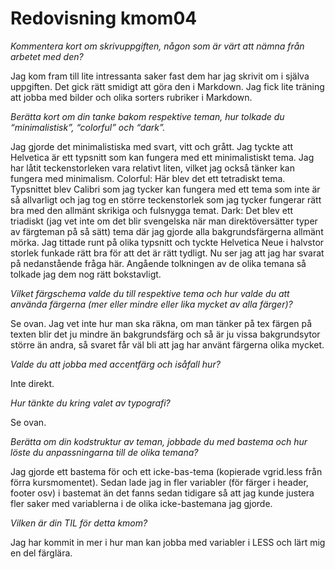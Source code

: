 ---
---
Redovisning kmom04
=========================


*Kommentera kort om skrivuppgiften, någon som är värt att nämna från arbetet med den?*

Jag kom fram till lite intressanta saker fast dem har jag skrivit om i själva uppgiften. Det gick rätt smidigt att göra den i Markdown. Jag fick lite träning att jobba med bilder och
olika sorters rubriker i Markdown.

*Berätta kort om din tanke bakom respektive teman, hur tolkade du “minimalistisk”, “colorful” och “dark”.*

Jag gjorde det minimalistiska med svart, vitt och grått. Jag tyckte att Helvetica är ett typsnitt som kan fungera med ett minimalistiskt tema. Jag har låtit teckenstorleken vara relativt liten,
vilket jag också tänker kan fungera med minimalism. Colorful: Här blev det ett tetradiskt tema. Typsnittet blev Calibri som jag tycker kan fungera med ett tema som inte är så allvarligt och jag
tog en större teckenstorlek som jag tycker fungerar rätt bra med den allmänt skrikiga och fulsnygga temat. Dark: Det blev ett triadiskt (jag vet inte om det blir svengelska när man direktöversätter typer av färgteman på så sätt) tema där jag gjorde alla bakgrundsfärgerna allmänt mörka. Jag tittade runt på olika typsnitt och tyckte Helvetica Neue i halvstor storlek funkade
rätt bra för att det är rätt tydligt. Nu ser jag att jag har svarat på nedanstående fråga här. Angående tolkningen av de olika temana så tolkade jag dem nog rätt bokstavligt.

*Vilket färgschema valde du till respektive tema och hur valde du att använda färgerna (mer eller mindre eller lika mycket av alla färger)?*

Se ovan. Jag vet inte hur man ska räkna, om man tänker på tex färgen på texten blir det ju mindre än bakgrundsfärg och så är ju vissa bakgrundsytor större än andra, så svaret får väl bli att
jag har använt färgerna olika mycket.

*Valde du att jobba med accentfärg och isåfall hur?*

Inte direkt.

*Hur tänkte du kring valet av typografi?*

Se ovan.

*Berätta om din kodstruktur av teman, jobbade du med bastema och hur löste du anpassningarna till de olika temana?*

Jag gjorde ett bastema för och ett icke-bas-tema (kopierade vgrid.less från förra kursmomentet). Sedan lade jag in fler variabler (för färger i header, footer osv) i bastemat än det fanns sedan tidigare så att jag kunde justera fler saker med variablerna i de olika icke-bastemana jag gjorde.

*Vilken är din TIL för detta kmom?*

Jag har kommit in mer i hur man kan jobba med variabler i LESS och lärt mig en del färglära.
